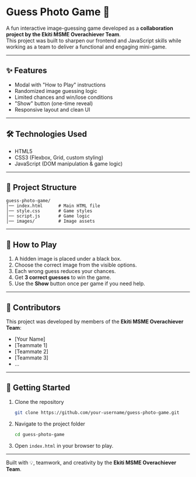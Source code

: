 # Guess Photo Game 🎯  

A fun interactive image-guessing game developed as a **collaboration project by the Ekiti MSME Overachiever Team**.  
This project was built to sharpen our frontend and JavaScript skills while working as a team to deliver a functional and engaging mini-game.  

---

## ✨ Features
- Modal with "How to Play" instructions  
- Randomized image guessing logic  
- Limited chances and win/lose conditions  
- "Show" button (one-time reveal)  
- Responsive layout and clean UI  

---

## 🛠️ Technologies Used
- HTML5  
- CSS3 (Flexbox, Grid, custom styling)  
- JavaScript (DOM manipulation & game logic)  

---

## 📂 Project Structure  
```
guess-photo-game/
│── index.html      # Main HTML file
│── style.css       # Game styles
│── script.js       # Game logic
│── images/         # Image assets
```

---

## 🎯 How to Play  
1. A hidden image is placed under a black box.  
2. Choose the correct image from the visible options.  
3. Each wrong guess reduces your chances.  
4. Get **3 correct guesses** to win the game.  
5. Use the **Show** button once per game if you need help.  

---

## 👥 Contributors
This project was developed by members of the **Ekiti MSME Overachiever Team**:  
- [Your Name]  
- [Teammate 1]  
- [Teammate 2]  
- [Teammate 3]  
- …  

---

## 🚀 Getting Started
1. Clone the repository  
   ```bash
   git clone https://github.com/your-username/guess-photo-game.git
   ```
2. Navigate to the project folder  
   ```bash
   cd guess-photo-game
   ```
3. Open `index.html` in your browser to play.  


---
Built with 💡, teamwork, and creativity by the **Ekiti MSME Overachiever Team**.
